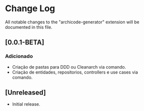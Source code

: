 # Change Log

All notable changes to the "archicode-generator" extension will be documented in this file.

## [0.0.1-BETA]

### Adicionado
- Criação de pastas para DDD ou Cleanarch via comando.
- Criação de entidades, repositorios, controllers e use cases via comando.

## [Unreleased]

- Initial release.